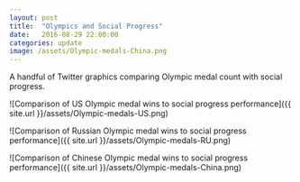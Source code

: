 ```yaml
---
layout: post
title:  "Olympics and Social Progress"
date:   2016-08-29 22:00:00
categories: update
image: /assets/Olympic-medals-China.png
---
```


A handful of Twitter graphics comparing Olympic medal count with social progress.

![Comparison of US Olympic medal wins to social progress performance]({{ site.url }}/assets/Olympic-medals-US.png)

![Comparison of Russian Olympic medal wins to social progress performance]({{ site.url }}/assets/Olympic-medals-RU.png)

![Comparison of Chinese Olympic medal wins to social progress performance]({{ site.url }}/assets/Olympic-medals-China.png)




